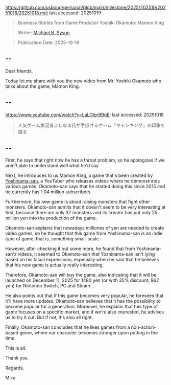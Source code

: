 https://github.com/usbong/personal/blob/main/milestone/2025/202510/20251018/20251018.md; last accessed: 20251019

> Business Stories from Game Producer Yoshiki Okamoto: Mamon King

> Writer: [Michael B. Syson](https://www.linkedin.com/in/michaelsyson/)

> Publication Date: 2025-10-19

## --

Dear friends,

Today let me share with you the new video from Mr. Yoshiki Okamoto who talks about the game, Mamon King.

## --

https://www.youtube.com/watch?v=LaLOlpr9BqE; last accessed: 20251018

> 人気ゲーム実況者よしなま氏が手掛けるゲーム『マモンキング』の印象を語る

## --

First, he says that right now he has a throat problem, so he apologizes if we aren't able to understand well what he'd say.

Next, he introduces to us Mamon King, a game that's been created by [Yoshinama-san](https://www.youtube.com/channel/UCEnkd5D-53MDGpgpiQRbUqw), a YouTuber who releases videos where he demonstrates various games. Okamoto-san says that he started doing this since 2015 and he currently has 1.04 million subscribers.

Furthermore, his new game is about raising monsters that fight other monsters. Okamoto-san admits that it doesn't seem to be very interesting at first, because there are only 37 monsters and its creator has put only 25 million yen into the production of the game.

Okamoto-san explains that nowadays milliones of yen are needed to create video games, so he thought that this game from Yoshinama-san is an indie type of game, that is, something small-scale.

However, after checking it out some more, he found that from Yoshinama-san's videos, it seemed to Okamoto-san that Yoshinama-san isn't lying based on his facial expressions, especially when he said that he believes that his new game is actually really interesting.

Therefore, Okamoto-san will buy the game, also indicating that it will be launched on December 11, 2025 for 1480 yen (or with 35% discount, 962 yen) for Nintendo Switch, PC and Steam.

He also points out that if this game becomes very popular, he foresees that it'll have more updates. Okamoto-san believes that it has the possibility to become popular for a generation. Moreover, he explains that this type of game focuses on a specific market, and if we're also interested, he advises us to try it out. But if not, it's also all right.

Finally, Okamoto-san concludes that he likes games from a non-action-based genre, where our character becomes stronger upon putting in the time.

This is all.

Thank you.

Regards,

Mike